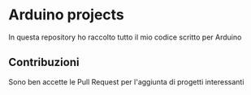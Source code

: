 # Arduino projects

In questa repository ho raccolto tutto il mio codice scritto per Arduino

## Contribuzioni

Sono ben accette le Pull Request per l'aggiunta di progetti interessanti
